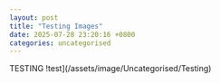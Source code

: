 ```yaml
---
layout: post
title: "Testing Images"
date: 2025-07-28 23:20:16 +0800
categories: uncategorised
---
```


TESTING
!test](/assets/image/Uncategorised/Testing)
